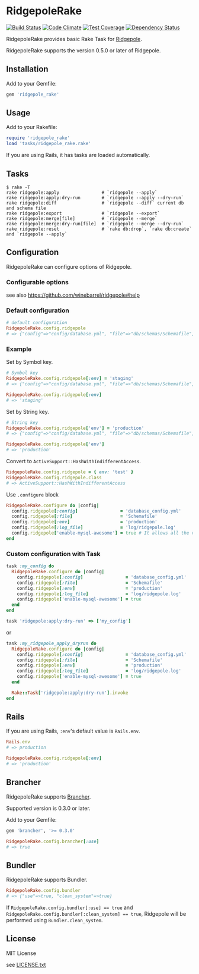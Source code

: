 # RidgepoleRake

[![Build Status](https://travis-ci.org/nalabjp/ridgepole_rake.svg?branch=master)](https://travis-ci.org/nalabjp/ridgepole_rake)
[![Code Climate](https://codeclimate.com/github/nalabjp/ridgepole_rake/badges/gpa.svg)](https://codeclimate.com/github/nalabjp/ridgepole_rake)
[![Test Coverage](https://codeclimate.com/github/nalabjp/ridgepole_rake/badges/coverage.svg)](https://codeclimate.com/github/nalabjp/ridgepole_rake/coverage)
[![Dependency Status](https://gemnasium.com/nalabjp/ridgepole_rake.svg)](https://gemnasium.com/nalabjp/ridgepole_rake)

RidgepoleRake provides basic Rake Task for [Ridgepole](https://github.com/winebarrel/ridgepole).

RidgepoleRake supports the version 0.5.0 or later of Ridgepole.

## Installation

Add to your Gemfile:

```ruby
gem 'ridgepole_rake'
```

## Usage

Add to your Rakefile:

```ruby
require 'ridgepole_rake'
load 'tasks/ridgepole_rake.rake'
```

If you are using Rails, it has tasks are loaded automatically.

## Tasks

    $ rake -T
    rake ridgepole:apply                # `ridgepole --apply`
    rake ridgepole:apply:dry-run        # `ridgepole --apply --dry-run`
    rake ridgepole:diff                 # `ridgepole --diff` current db and schema file
    rake ridgepole:export               # `ridgepole --export`
    rake ridgepole:merge[file]          # `ridgepole --merge`
    rake ridgepole:merge:dry-run[file]  # `ridgepole --merge --dry-run`
    rake ridgepole:reset                # `rake db:drop`, `rake db:create` and `ridgepole --apply`

## Configuration

RidgepoleRake can configure options of Ridgepole.

### Configurable options
see also https://github.com/winebarrel/ridgepole#help

### Default configuration
```ruby
# default configuration
RidgepoleRake.config.ridgepole
# => {"config"=>"config/database.yml", "file"=>"db/schemas/Schemafile", "output"=>"db/schemas.dump/Schemafile", "env"=>"development"}
```

### Example
Set by Symbol key.
```ruby
# Symbol key
RidgepoleRake.config.ridgepole[:env] = 'staging'
# => {"config"=>"config/database.yml", "file"=>"db/schemas/Schemafile", "output"=>"db/schemas.dump/Schemafile", "env"=>"staging"}

RidgepoleRake.config.ridgepole[:env]
# => 'staging'
```

Set by String key.
```ruby
# String key
RidgepoleRake.config.ridgepole['env'] = 'production'
# => {"config"=>"config/database.yml", "file"=>"db/schemas/Schemafile", "output"=>"db/schemas.dump/Schemafile", "env"=>"production"}

RidgepoleRake.config.ridgepole['env']
# => 'production'
```

Convert to `ActiveSupport::HashWithIndifferentAccess`.
```ruby
RidgepoleRake.config.ridgepole = { env: 'test' }
RidgepoleRake.config.ridgepole.class
# => ActiveSupport::HashWithIndifferentAccess
```

Use `.configure` block
```ruby
RidgepoleRake.configure do |config|
  config.ridgepole[:config]                = 'database_config.yml'
  config.ridgepole[:file]                  = 'Schemafile'
  config.ridgepole[:env]                   = 'production'
  config.ridgepole[:log_file]              = 'log/ridgepole.log'
  config.ridgepole['enable-mysql-awesome'] = true # It allows all the values, if the key does not have value.
end
```

### Custom configuration with Task
```ruby
task :my_config do
  RidgepoleRake.configure do |config|
    config.ridgepole[:config]                = 'database_config.yml'
    config.ridgepole[:file]                  = 'Schemafile'
    config.ridgepole[:env]                   = 'production'
    config.ridgepole[:log_file]              = 'log/ridgepole.log'
    config.ridgepole['enable-mysql-awesome'] = true
  end
end

task 'ridgepole:apply:dry-run' => ['my_config']
```

or

```ruby
task :my_ridgepole_apply_dryrun do
  RidgepoleRake.configure do |config|
    config.ridgepole[:config]                = 'database_config.yml'
    config.ridgepole[:file]                  = 'Schemafile'
    config.ridgepole[:env]                   = 'production'
    config.ridgepole[:log_file]              = 'log/ridgepole.log'
    config.ridgepole['enable-mysql-awesome'] = true
  end

  Rake::Task['ridgepole:apply:dry-run'].invoke
end
```

## Rails

If you are using Rails, `:env`'s default value is `Rails.env`.
```ruby
Rails.env
# => production

RidgepoleRake.config.ridgepole[:env]
# => 'production'
```

## Brancher

RidgepoleRake supports [Brancher](https://github.com/naoty/brancher).

Supported version is 0.3.0 or later.

Add to your Gemfile:
```ruby
gem 'brancher', '>= 0.3.0'
```

```ruby
RidgepoleRake.config.brancher[:use]
# => true
```

## Bundler

RidgepoleRake supports Bundler.

```ruby
RidgepoleRake.config.bundler
# => {"use"=>true, "clean_system"=>true}
```

If `RidgepoleRake.config.bundler[:use] == true` and `RidgepoleRake.config.bundler[:clean_system] == true`, Ridgepole will be performed using `Bundler.clean_system`.

## License

MIT License

see [LICENSE.txt](https://github.com/nalabjp/ridgepole_rake/blob/master/LICENSE.txt)
